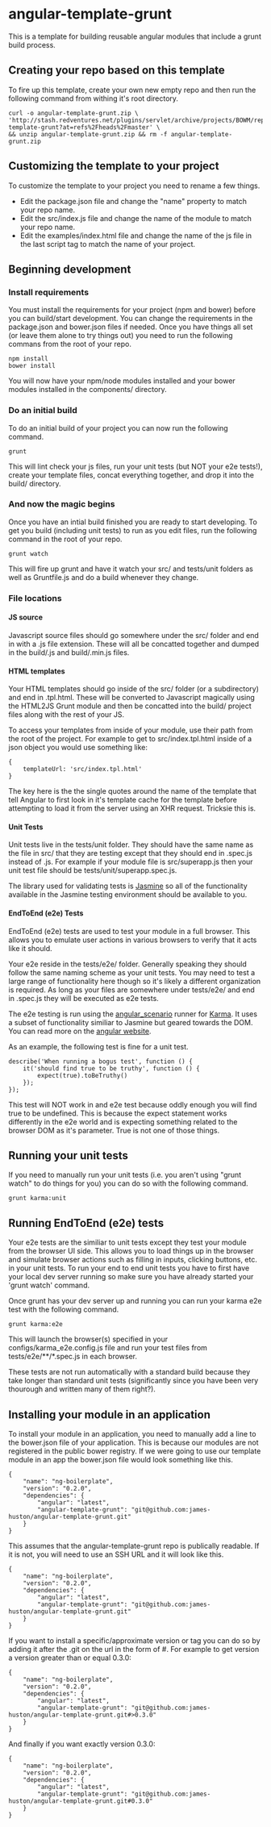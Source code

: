 # angular-template-grunt
This is a template for building reusable angular modules that include a grunt build process.

## Creating your repo based on this template
To fire up this template, create your own new empty repo and then run the following command from withing it's root directory.

	curl -o angular-template-grunt.zip \
	'http://stash.redventures.net/plugins/servlet/archive/projects/BOWM/repos/angular-template-grunt?at=refs%2Fheads%2Fmaster' \
	&& unzip angular-template-grunt.zip && rm -f angular-template-grunt.zip


## Customizing the template to your project
To customize the template to your project you need to rename a few things. 
	
* Edit the package.json file and change the "name" property to match your repo name.
* Edit the src/index.js file and change the name of the module to match your repo name.
* Edit the examples/index.html file and change the name of the js file in the last script tag to match the name of your project.

## Beginning development
### Install requirements
You must install the requirements for your project (npm and bower) before you can build/start development. You can change the requirements in the package.json and bower.json files if needed. Once you have things all set (or leave them alone to try things out) you need to run the following commans from the root of your repo.

	npm install
	bower install
	
You will now have your npm/node modules installed and your bower modules installed in the components/ directory.

### Do an initial build
To do an initial build of your project you can now run the following command.

	grunt
	
This will lint check your js files, run your unit tests (but NOT your e2e tests!), create your template files, concat everything together, and drop it into the build/ directory.

### And now the magic begins
Once you have an intial build finished you are ready to start developing. To get you build (including unit tests) to run as you edit files, run the following command in the root of your repo.

	grunt watch
	
This will fire up grunt and have it watch your src/ and tests/unit folders as well as Gruntfile.js and do a build whenever they change.

### File locations

#### JS source
Javascript source files should go somewhere under the src/ folder and end in with a .js file extension. These will all be concatted together and dumped in the build/<your-project-name>.js and build/<your-project-name>.min.js files.

#### HTML templates
Your HTML templates should go inside of the src/ folder (or a subdirectory) and end in .tpl.html. These will be converted to Javascript magically using the HTML2JS Grunt module and then be concatted into the build/ project files along with the rest of your JS.

To access your templates from inside of your module, use their path from the root of the project. For example to get to src/index.tpl.html inside of a json object you would use something like:

	{
		templateUrl: 'src/index.tpl.html'
	}
	
The key here is the the single quotes around the name of the template that tell Angular to first look in it's template cache for the template before attempting to load it from the server using an XHR request. Tricksie this is.

#### Unit Tests
Unit tests live in the tests/unit folder. They should have the same name as the file in src/ that they are testing except that they should end in .spec.js instead of .js. For example if your module file is src/superapp.js then your unit test file should be tests/unit/superapp.spec.js.

The library used for validating tests is [Jasmine](http://pivotal.github.io/jasmine/) so all of the functionality available in the Jasmine testing environment should be available to you.

#### EndToEnd (e2e) Tests
EndToEnd (e2e) tests are used to test your module in a full browser. This allows you to emulate user actions in various browsers to verify that it acts like it should.

Your e2e reside in the tests/e2e/ folder. Generally speaking they should follow the same naming scheme as your unit tests. You may need to test a large range of functionality here though so it's likely a different organization is required. As long as your files are somewhere under tests/e2e/ and end in .spec.js they will be executed as e2e tests.

The e2e testing is run using the [angular_scenario](http://docs.angularjs.org/guide/dev_guide.e2e-testing) runner for [Karma](http://karma-runner.github.io/0.8/index.html). It uses a subset of functionality similiar to Jasmine but geared towards the DOM. You can read more on the [angular website](http://docs.angularjs.org/guide/dev_guide.e2e-testing).

As an example, the following test is fine for a unit test.

	describe('When running a bogus test', function () {
		it('should find true to be truthy', function () {
			expect(true).toBeTruthy()
		});
	});
	
This test will NOT work in and e2e test because oddly enough you will find true to be undefined. This is because the expect statement works differently in the e2e world and is expecting something related to the browser DOM as it's parameter. True is not one of those things.

## Running your unit tests
If you need to manually run your unit tests (i.e. you aren't using "grunt watch" to do things for you) you can do so with the following command.

	grunt karma:unit
	
## Running EndToEnd (e2e) tests
Your e2e tests are the similiar to unit tests except they test your module from the browser UI side. This allows you to load things up in the browser and simulate browser actions such as filling in inputs, clicking buttons, etc. in your unit tests. To run your end to end unit tests you have to first have your local dev server running so make sure you have already started your 'grunt watch' command.

Once grunt has your dev server up and running you can run your karma e2e test with the following command.

	grunt karma:e2e
	
This will launch the browser(s) specified in your configs/karma_e2e.config.js file and run your test files from tests/e2e/\*\*/*.spec.js in each browser. 

These tests are not run automatically with a standard build because they take longer than standard unit tests (significantly since you have been very thourough and written many of them right?). 

## Installing your module in an application
To install your module in an application, you need to manually add a line to the bower.json file of your application. This is because our modules are not registered in the public bower registry. If we were going to use our template module in an app the bower.json file would look something like this.

	{
		"name": "ng-boilerplate",
		"version": "0.2.0",
		"dependencies": {
			"angular": "latest",
			"angular-template-grunt": "git@github.com:james-huston/angular-template-grunt.git"
		}
	}
	
This assumes that the angular-template-grunt repo is publically readable. If it is not, you will need to use an SSH URL and it will look like this.

	{
		"name": "ng-boilerplate",
		"version": "0.2.0",
		"dependencies": {
			"angular": "latest",
			"angular-template-grunt": "git@github.com:james-huston/angular-template-grunt.git"
		}
	}

If you want to install a specific/approximate version or tag you can do so by adding it after the .git on the url in the form of #<tag>. For example to get version a version greater than or equal 0.3.0:

	{
		"name": "ng-boilerplate",
		"version": "0.2.0",
		"dependencies": {
			"angular": "latest",
			"angular-template-grunt": "git@github.com:james-huston/angular-template-grunt.git#>0.3.0"
		}
	}

And finally if you want exactly version 0.3.0:

	{
		"name": "ng-boilerplate",
		"version": "0.2.0",
		"dependencies": {
			"angular": "latest",
			"angular-template-grunt": "git@github.com:james-huston/angular-template-grunt.git#0.3.0"
		}
	}

